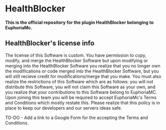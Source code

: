# HealthBlocker
**This is the official repository for the plugin HealthBlocker belonging to EuphoriaMc.**

## HealthBlocker's license info 
  The license of this Software is custom. You have permission to copy, modify, and merge 
  the HealthBlocker Software but upon modifying or merging into the HealthBlocker Software 
  you realize that you no longer own the modifications or code merged into the HealthBlocker
  Software, but you will still recieve credit for modifications/merge that you make. You must 
  also realize the restrictions of this Software which are as follows: you will not distribute 
  this Software, you will not claim this Software as your own, and you realize that your 
  contributions to this Software belong to EuphoriaMC. Upon joining this team you will be 
  required to accept EuphoriaMc's Terms and Conditions which mostly restate this. Please realize 
  that this policy is in place to keep our developers and our servers ideas safe.  

TO-DO - Add a link to a Google Form for the accepting the Terms and Conditions.
